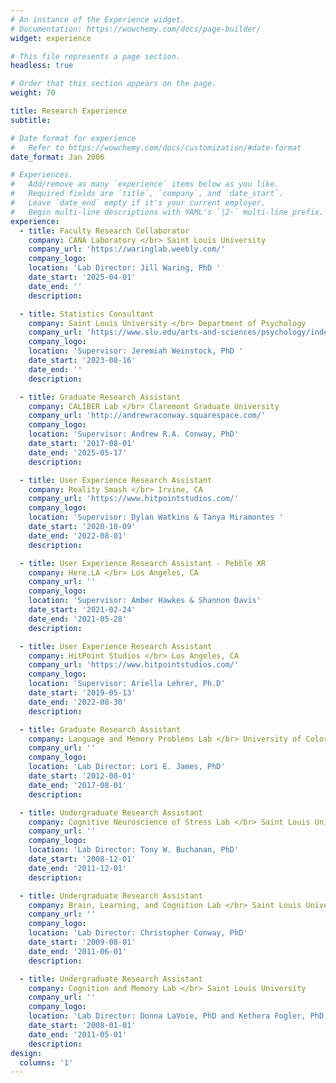 ```yaml
---
# An instance of the Experience widget.
# Documentation: https://wowchemy.com/docs/page-builder/
widget: experience

# This file represents a page section.
headless: true

# Order that this section appears on the page.
weight: 70

title: Research Experience
subtitle:

# Date format for experience
#   Refer to https://wowchemy.com/docs/customization/#date-format
date_format: Jan 2006

# Experiences.
#   Add/remove as many `experience` items below as you like.
#   Required fields are `title`, `company`, and `date_start`.
#   Leave `date_end` empty if it's your current employer.
#   Begin multi-line descriptions with YAML's `|2-` multi-line prefix.
experience:
  - title: Faculty Research Collaborator 
    company: CANA Laboratory </br> Saint Louis University
    company_url: 'https://waringlab.weebly.com/'
    company_logo: 
    location: 'Lab Director: Jill Waring, PhD '
    date_start: '2025-04-01'
    date_end: ''
    description:

  - title: Statistics Consultant
    company: Saint Louis University </br> Department of Psychology
    company_url: 'https://www.slu.edu/arts-and-sciences/psychology/index.php'
    company_logo: 
    location: 'Supervisor: Jeremiah Weinstock, PhD '
    date_start: '2023-08-16'
    date_end: ''
    description:

  - title: Graduate Research Assistant
    company: CALIBER Lab </br> Claremont Graduate University
    company_url: 'http://andrewraconway.squarespace.com/'
    company_logo: 
    location: 'Supervisor: Andrew R.A. Conway, PhD'
    date_start: '2017-08-01'
    date_end: '2025-05-17'
    description: 

  - title: User Experience Research Assistant
    company: Reality Smash </br> Irvine, CA
    company_url: 'https://www.hitpointstudios.com/'
    company_logo: 
    location: 'Supervisor: Dylan Watkins & Tanya Miramontes '
    date_start: '2020-10-09'
    date_end: '2022-08-01'
    description: 

  - title: User Experience Research Assistant - Pebble XR
    company: Here.LA </br> Los Angeles, CA
    company_url: ''
    company_logo: 
    location: 'Supervisor: Amber Hawkes & Shannon Davis'
    date_start: '2021-02-24'
    date_end: '2021-05-28'
    description: 

  - title: User Experience Research Assistant
    company: HitPoint Studios </br> Los Angeles, CA
    company_url: 'https://www.hitpointstudios.com/'
    company_logo: 
    location: 'Supervisor: Ariella Lehrer, Ph.D'
    date_start: '2019-05-13'
    date_end: '2022-08-30'
    description: 

  - title: Graduate Research Assistant
    company: Language and Memory Problems Lab </br> University of Colorado Colorado Springs
    company_url: ''
    company_logo: 
    location: 'Lab Director: Lori E. James, PhD'
    date_start: '2012-08-01'
    date_end: '2017-08-01'
    description: 

  - title: Undergraduate Research Assistant
    company: Cognitive Neuroscience of Stress Lab </br> Saint Louis University
    company_url: ''
    company_logo: 
    location: 'Lab Director: Tony W. Buchanan, PhD'
    date_start: '2008-12-01'
    date_end: '2011-12-01'
    description: 

  - title: Undergraduate Research Assistant
    company: Brain, Learning, and Cognition Lab </br> Saint Louis University
    company_url: ''
    company_logo: 
    location: 'Lab Director: Christopher Conway, PhD'
    date_start: '2009-08-01'
    date_end: '2011-06-01'
    description: 

  - title: Undergraduate Research Assistant
    company: Cognition and Memory Lab </br> Saint Louis University
    company_url: ''
    company_logo: 
    location: 'Lab Director: Donna LaVoie, PhD and Kethera Fogler, PhD (Graduate Student)'
    date_start: '2008-01-01'
    date_end: '2011-05-01'
    description: 
design:
  columns: '1'
---
```

